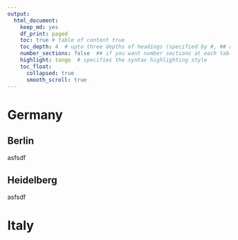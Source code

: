 ```yaml
---
output:
  html_document:
    keep_md: yes
    df_print: paged
    toc: true # table of content true
    toc_depth: 4  # upto three depths of headings (specified by #, ## and ###)
    number_sections: false  ## if you want number sections at each table header
    highlight: tango  # specifies the syntax highlighting style
    toc_float:
      collapsed: true
      smooth_scroll: true
---
```


# Germany

## Berlin 
asfsdf

## Heidelberg
asfsdf

# Italy

